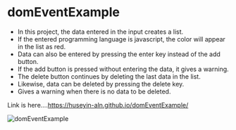 # domEventExample
- In this project, the data entered in the input creates a list. 
- If the entered programming language is javascript, the color will appear in the list as red.
- Data can also be entered by pressing the enter key instead of the add button. 
- If the add button is pressed without entering the data, it gives a warning. 
- The delete button continues by deleting the last data in the list. 
- Likewise, data can be deleted by pressing the delete key. 
- Gives a warning when there is no data to be deleted.

Link is here....https://huseyin-aln.github.io/domEventExample/

![domEventExample](https://user-images.githubusercontent.com/101873227/171109012-532d7986-bebd-477a-9eee-d112c955a4da.gif)


